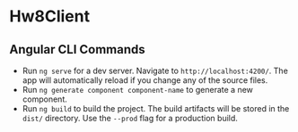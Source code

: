 # Hw8Client


## Angular CLI Commands
- Run `ng serve` for a dev server. Navigate to `http://localhost:4200/`. The app will automatically reload if you change any of the source files.
- Run `ng generate component component-name` to generate a new component. 
- Run `ng build` to build the project. The build artifacts will be stored in the `dist/` directory. Use the `--prod` flag for a production build.
